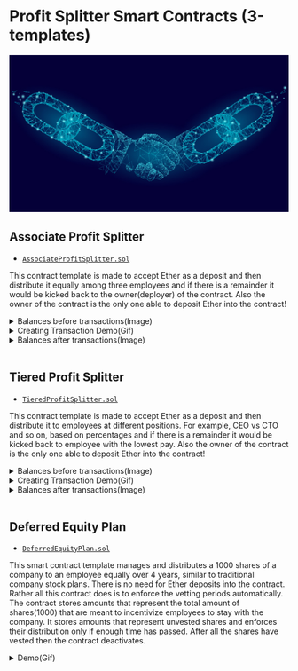 # Profit Splitter Smart Contracts (3-templates)

![smart-contract](Images/smart-contract.png)

## Associate Profit Splitter<br>

* [`AssociateProfitSplitter.sol`](templates/AssociateProfitSplitter.sol)

This contract template is made to accept Ether as a deposit and then distribute it equally among three employees and if there is a remainder it would be kicked back to the owner(deployer) of the contract. Also the owner of the contract is the only one able to deposit Ether into the contract!

<details>
<summary>Balances before transactions(Image)</summary>
<br>

![preTx](ScreenShots/preTx.png)
</details>

<details>
<summary>Creating Transaction Demo(Gif)</summary>
<br>

![associate_splitter](GiF/associateSplitter.gif)
</details>



<details>
<summary>Balances after transactions(Image)</summary>
<br>

![postTx](ScreenShots/postTx.png)
</details>
<br>

## Tiered Profit Splitter<br>

* [`TieredProfitSplitter.sol`](templates/TieredProfitSplitter.sol)

This contract template is made to accept Ether as a deposit and then distribute it to employees at different positions.  For example, CEO vs CTO and so on, based on percentages and if there is a remainder it would be kicked back to employee with the lowest pay. Also the owner of the contract is the only one able to deposit Ether into the contract!

<details>
<summary>Balances before transactions(Image)</summary>
<br>

![postTx](ScreenShots/postTx.png)
</details>

<details>
<summary>Creating Transaction Demo(Gif)</summary>
<br>

![associate_splitter](GiF/tieredSplitter.gif)
</details>



<details>
<summary>Balances after transactions(Image)</summary>
<br>

![postTx](ScreenShots/postTx2.png)
</details>
<br>

## Deferred Equity Plan<br>

* [`DeferredEquityPlan.sol`](templates/DeferredEquityPlan.sol)

This smart contract template manages and distributes a 1000 shares of a company to an employee equally over 4 years, similar to traditional company stock plans.  There is no need for Ether deposits into the contract. Rather all this contract does is to enforce the vetting periods automatically.  The contract stores amounts that represent the total amount of shares(1000) that are meant to incentivize employees to stay with the company. It stores amounts that represent unvested shares and enforces their distribution only if enough time has passed. After all the shares have vested then the contract deactivates.

<details>
<summary>Demo(Gif)</summary>
<br>
This Demo uses a fastforward function that simulates time being fastforwarded into the future in order to show how the contract behaves through the vesting periods and how it handles the timelock functionality.

![deferredEquity](GiF/deferredEquity.gif)
</details>
